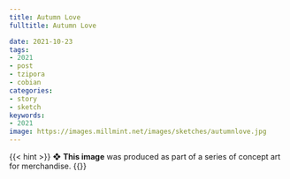 ```yaml
---
title: Autumn Love
fulltitle: Autumn Love

date: 2021-10-23
tags:
- 2021
- post
- tzipora
- cobian
categories:
- story
- sketch
keywords:
- 2021
image: https://images.millmint.net/images/sketches/autumnlove.jpg
---
```

{{< hint >}}
❖ **This image** was produced as part of a series of concept art for merchandise.
{{</hint>}}

